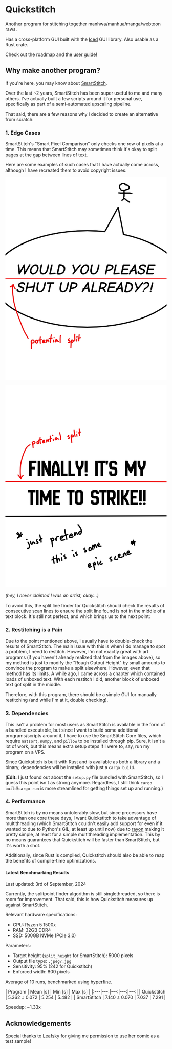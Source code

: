 # Quickstitch

Another program for stitching together manhwa/manhua/manga/webtoon raws.

Has a cross-platform GUI built with the [Iced](https://github.com/iced-rs/iced) GUI library. Also usable as a Rust crate.

Check out the [roadmap](./docs/roadmap.md) and the [user guide](./docs/user_guide.md)!

## Why make another program?

If you're here, you may know about [SmartStitch](https://github.com/MechTechnology/SmartStitch/).

Over the last ~2 years, SmartStitch has been super useful to me and many others. I've actually built a few scripts around it for personal use, specifically as part of a semi-automated upscaling pipeline.

That said, there are a few reasons why I decided to create an alternative from scratch:

### 1. Edge Cases

SmartStitch's "Smart Pixel Comparison" only checks one row of pixels at a time. This means that SmartStitch may sometimes think it's okay to split pages at the gap between lines of text.

Here are some examples of such cases that I have actually come across, although I have recreated them to avoid copyright issues.

![speech bubble edge case](./docs/assets/readme/speech_bubble_edge_case.jpg)

![unboxed text edge case](./docs/assets/readme/unboxed_text_edge_case.jpg)

*(hey, I never claimed I was an artist, okay...)*

To avoid this, the split line finder for Quickstitch should check the results of consecutive scan lines to ensure the split line found is not in the middle of a text block. It's still not perfect, and which brings us to the next point:

### 2. Restitching is a Pain

Due to the point mentioned above, I usually have to double-check the results of SmartStitch. The main issue with this is when I do manage to spot a problem, I need to restitch. However, I'm not exactly great with art programs (if you haven't already realized that from the images above), so my method is just to modify the "Rough Output Height" by small amounts to convince the program to make a split elsewhere. However, even that method has its limits. A while ago, I came across a chapter which contained loads of unboxed text. With each restitch I did, another block of unboxed text got split in the middle.

Therefore, with this program, there should be a simple GUI for manually restitching (and while I'm at it, double checking).

### 3. Dependencies

This isn't a problem for most users as SmartStitch is available in the form of a bundled executable, but since I want to build some additional programs/scripts around it, I have to use the SmartStitch Core files, which require `natsort`, `numpy`, and `pillow` to be installed through pip. Sure, it isn't a lot of work, but this means extra setup steps if I were to, say, run my program on a VPS.

Since Quickstitch is built with Rust and is available as both a library and a binary, dependencies will be installed with just a `cargo build`.

(**Edit:** I just found out about the `setup.py` file bundled with SmartStitch, so I guess this point isn't as strong anymore. Regardless, I still think `cargo build`/`cargo run` is more streamlined for getting things set up and running.)

### 4. Performance

SmartStitch is by no means untolerably slow, but since processors have more than one core these days, I want Quickstitch to take advantage of multithreading (which SmartStitch couldn't easily add support for even if it wanted to due to Python's GIL, at least up until now) due to [rayon](https://github.com/rayon-rs/rayon) making it pretty simple, at least for a simple multithreading implementation. This by no means guarantees that Quickstitch will be faster than SmartStitch, but it's worth a shot.

Additionally, since Rust is compiled, Quickstitch should also be able to reap the benefits of compile-time optimizations.

#### Latest Benchmarking Results

Last updated: 3rd of September, 2024

Currently, the splitpoint finder algorithm is still singlethreaded, so there is room for improvement. That said, this is how Quickstitch measures up against SmartStitch.

Relevant hardware specifications:
- CPU: Ryzen 5 1500x
- RAM: 32GB DDR4
- SSD: 500GB NVMe (PCIe 3.0)

Parameters:
- Target height (`split_height` for SmartStitch): 5000 pixels
- Output file type: `.jpeg/.jpg`
- Sensitivity: 95% (242 for Quickstitch)
- Enforced width: 800 pixels

Average of 10 runs, benchmarked using [hyperfine](https://github.com/sharkdp/hyperfine).

| Program | Mean [s] | Min [s] | Max [s] |
|:---|---:|---:|---:|---:|
| Quickstitch | 5.362 ± 0.072 | 5.254 | 5.482 |
| SmartStitch | 7.140 ± 0.070 | 7.037 | 7.291 |

Speedup: ~1.33x

## Acknowledgements 

Special thanks to [Leafsky](https://www.instagram.com/_.melo.vee._/) for giving me permission to use her comic as a test sample!
